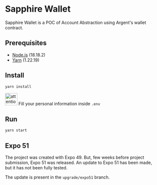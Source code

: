 #  Sapphire Wallet

Sapphire Wallet is a POC of Account Abstraction using Argent's wallet contract.

## Prerequisites

* [Node.js](https://nodejs.org/en/) (18.18.2)
* [Yarn](https://yarnpkg.com/) (1.22.19)

## Install

```bash
yarn install
```
<img src="https://gitlab-edu.supsi.ch/dti-isin/giuliano.gremlich/progetti_master/2023_2024/manuele-nolli/aa-interoperability/uploads/7247c41762af1229ee0f92b6e0d5573f/attention.png" alt="attention image" width="40" height="auto"> Fill your personal information inside `.env`

## Run

```bash
yarn start
```
## Expo 51

The project was created with Expo 49. But, few weeks before project submission, Expo 51 was released.
An update to Expo 51 has been made, but it has not been fully tested.

The update is present in the `upgrade/expo51` branch.

